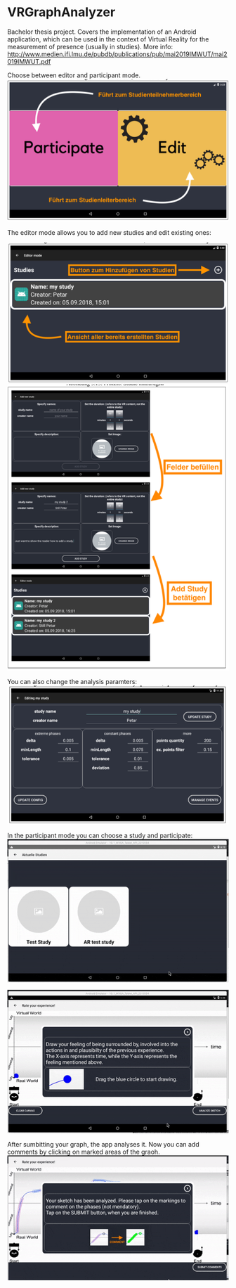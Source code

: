 # VRGraphAnalyzer
Bachelor thesis project. Covers the implementation of an Android application, which can be used in the context of Virtual Reality for the measurement of presence (usually in studies). 
More info:
http://www.medien.ifi.lmu.de/pubdb/publications/pub/mai2019IMWUT/mai2019IMWUT.pdf


Choose between editor and participant mode.
![Alt text](/images/chooseMode.png?raw=true "modes")

The editor mode allows you to add new studies and edit existing ones:

![Alt text](/images/addStudy.png?raw=true "editor mode")
![Alt text](/images/specifyStudy.png?raw=true "add study")

You can also change the analysis paramters:
![Alt text](/images/studyParameters.png?raw=true "parameters")

In the participant mode you can choose a study and participate:
![Alt text](/images/addParticipant.gif?raw=true "add participant")

![Alt text](/images/drawGraph.gif?raw=true "draw graph")

After sumbitting your graph, the app analyses it. Now you can add comments by clicking on marked areas of the graoh.
![Alt text](/images/commentGraph.gif?raw=true "make comments")




